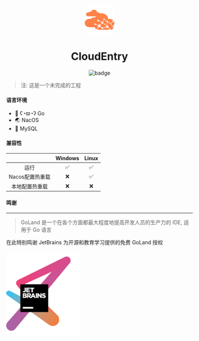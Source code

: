 <div align="center">
  <a href="#">
    <img alt="CloudEntry" src="./no-text-logo.svg" alt="Logo" width="80"/>
  </a>
  <h1>
    CloudEntry
  </h1>
</div>
<span align="center">

![badge](https://img.shields.io/badge/license-GPL-green?style=for-the-badge)

</span>

> 注: 这是一个未完成的工程

#### 语言环境

+ 🚀 ʕ◔ϖ◔ʔ Go
+ 🌏 NacOS
+ 💽 MySQL

#### 兼容性

|            | Windows | Linux |
|:----------:|:-------:|:-----:|
|     运行     |    ✅    |   ✅   |
| Nacos配置热重载 |    ❌    |   ✅   |
|  本地配置热重载   |    ❌    |   ❌   |

#### 鸣谢

***

> GoLand 是一个在各个方面都最大程度地提高开发人员的生产力的 IDE, 适用于 Go 语言

在此特别鸣谢 JetBrains 为开源和教育学习提供的免费 GoLand 授权

[<img src="./jetbrains-variant-3.png" width="200"/>]()

